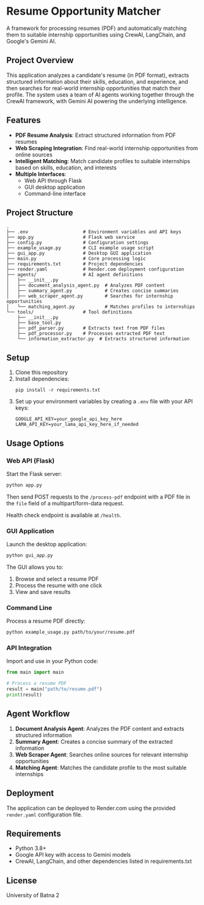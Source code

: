 # Resume Opportunity Matcher

A framework for processing resumes (PDF) and automatically matching them to suitable internship opportunities using CrewAI, LangChain, and Google's Gemini AI.

## Project Overview

This application analyzes a candidate's resume (in PDF format), extracts structured information about their skills, education, and experience, and then searches for real-world internship opportunities that match their profile. The system uses a team of AI agents working together through the CrewAI framework, with Gemini AI powering the underlying intelligence.

## Features

- **PDF Resume Analysis**: Extract structured information from PDF resumes
- **Web Scraping Integration**: Find real-world internship opportunities from online sources
- **Intelligent Matching**: Match candidate profiles to suitable internships based on skills, education, and interests
- **Multiple Interfaces**:
  - Web API through Flask
  - GUI desktop application
  - Command-line interface

## Project Structure

```
.
├── .env                    # Environment variables and API keys
├── app.py                  # Flask web service
├── config.py               # Configuration settings
├── example_usage.py        # CLI example usage script
├── gui_app.py              # Desktop GUI application
├── main.py                 # Core processing logic
├── requirements.txt        # Project dependencies
├── render.yaml             # Render.com deployment configuration
├── agents/                 # AI agent definitions
│   ├── __init__.py
│   ├── document_analysis_agent.py  # Analyzes PDF content
│   ├── summary_agent.py            # Creates concise summaries
│   ├── web_scraper_agent.py        # Searches for internship opportunities
│   └── matching_agent.py           # Matches profiles to internships
└── tools/                  # Tool definitions
    ├── __init__.py
    ├── base_tool.py
    ├── pdf_parser.py       # Extracts text from PDF files
    ├── pdf_processor.py    # Processes extracted PDF text
    └── information_extractor.py  # Extracts structured information
```

## Setup

1. Clone this repository
2. Install dependencies:
   ```
   pip install -r requirements.txt
   ```
3. Set up your environment variables by creating a `.env` file with your API keys:
   ```
   GOOGLE_API_KEY=your_google_api_key_here
   LAMA_API_KEY=your_lama_api_key_here_if_needed
   ```

## Usage Options

### Web API (Flask)

Start the Flask server:

```bash
python app.py
```

Then send POST requests to the `/process-pdf` endpoint with a PDF file in the `file` field of a multipart/form-data request.

Health check endpoint is available at `/health`.

### GUI Application

Launch the desktop application:

```bash
python gui_app.py
```

The GUI allows you to:
1. Browse and select a resume PDF
2. Process the resume with one click
3. View and save results

### Command Line

Process a resume PDF directly:

```bash
python example_usage.py path/to/your/resume.pdf
```

### API Integration

Import and use in your Python code:

```python
from main import main

# Process a resume PDF
result = main("path/to/resume.pdf")
print(result)
```

## Agent Workflow

1. **Document Analysis Agent**: Analyzes the PDF content and extracts structured information
2. **Summary Agent**: Creates a concise summary of the extracted information
3. **Web Scraper Agent**: Searches online sources for relevant internship opportunities
4. **Matching Agent**: Matches the candidate profile to the most suitable internships

## Deployment

The application can be deployed to Render.com using the provided `render.yaml` configuration file.

## Requirements

- Python 3.8+
- Google API key with access to Gemini models
- CrewAI, LangChain, and other dependencies listed in requirements.txt

## License

University of Batna 2
